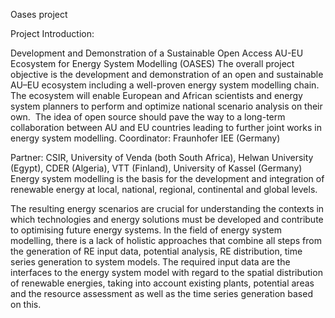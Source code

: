 Oases project

Project Introduction:

Development and Demonstration of a Sustainable Open Access AU-EU Ecosystem for Energy System Modelling (OASES)
The overall project objective is the development and demonstration of an open and sustainable AU–EU ecosystem including a well-proven energy system modelling chain. ​
The ecosystem will enable European and African scientists and energy system planners to perform and optimize national scenario analysis on their own. ​
The idea of open source should pave the way to a long-term collaboration between AU and EU countries leading to further joint works in energy system modelling.​
Coordinator: Fraunhofer IEE (Germany) ​

Partner:  CSIR, University of Venda (both South Africa), Helwan University (Egypt), CDER (Algeria), VTT (Finland), University of Kassel (Germany)​
Energy system modelling is the basis for the development and integration of renewable energy at local, national, regional, continental and global levels. ​

The resulting energy scenarios are crucial for understanding the contexts in which technologies and energy solutions must be developed and contribute to optimising future energy systems.​
In the field of energy system modelling, there is a lack of holistic approaches that combine all steps from the generation of RE input data, potential analysis, RE distribution, time series generation to system models.​
The required input data are the interfaces to the energy system model with regard to the spatial distribution of renewable energies, taking into account existing plants, potential areas and the resource assessment as well as the time series generation based on this.​


<!---
oasesproject/oasesproject is a ✨ special ✨ repository because its `README.md` (this file) appears on your GitHub profile.
You can click the Preview link to take a look at your changes.
--->
